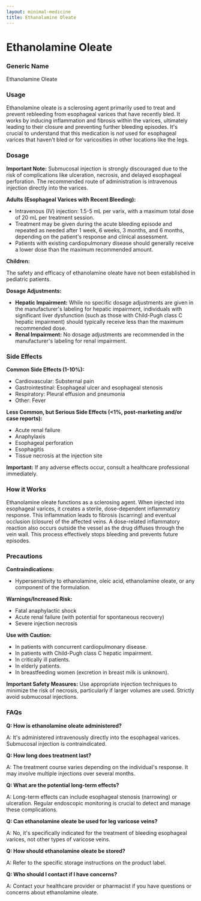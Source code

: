 ```yaml
---
layout: minimal-medicine
title: Ethanolamine Oleate
---
```


# Ethanolamine Oleate
### Generic Name
Ethanolamine Oleate

### Usage

Ethanolamine oleate is a sclerosing agent primarily used to treat and prevent rebleeding from esophageal varices that have recently bled.  It works by inducing inflammation and fibrosis within the varices, ultimately leading to their closure and preventing further bleeding episodes.  It's crucial to understand that this medication is *not* used for esophageal varices that haven't bled or for varicosities in other locations like the legs.


### Dosage

**Important Note:** Submucosal injection is strongly discouraged due to the risk of complications like ulceration, necrosis, and delayed esophageal perforation.  The recommended route of administration is intravenous injection directly into the varices.

**Adults (Esophageal Varices with Recent Bleeding):**

* Intravenous (IV) injection: 1.5-5 mL per varix, with a maximum total dose of 20 mL per treatment session.
* Treatment may be given during the acute bleeding episode and repeated as needed after 1 week, 6 weeks, 3 months, and 6 months, depending on the patient's response and clinical assessment.
* Patients with existing cardiopulmonary disease should generally receive a lower dose than the maximum recommended amount.

**Children:**

The safety and efficacy of ethanolamine oleate have not been established in pediatric patients.

**Dosage Adjustments:**

* **Hepatic Impairment:**  While no specific dosage adjustments are given in the manufacturer's labeling for hepatic impairment, individuals with significant liver dysfunction (such as those with Child-Pugh class C hepatic impairment) should typically receive less than the maximum recommended dose.
* **Renal Impairment:**  No dosage adjustments are recommended in the manufacturer's labeling for renal impairment.


### Side Effects

**Common Side Effects (1-10%):**

* Cardiovascular: Substernal pain
* Gastrointestinal: Esophageal ulcer and esophageal stenosis
* Respiratory: Pleural effusion and pneumonia
* Other: Fever

**Less Common, but Serious Side Effects (<1%, post-marketing and/or case reports):**

* Acute renal failure
* Anaphylaxis
* Esophageal perforation
* Esophagitis
* Tissue necrosis at the injection site

**Important:** If any adverse effects occur, consult a healthcare professional immediately.


### How it Works

Ethanolamine oleate functions as a sclerosing agent.  When injected into esophageal varices, it creates a sterile, dose-dependent inflammatory response. This inflammation leads to fibrosis (scarring) and eventual occlusion (closure) of the affected veins.  A dose-related inflammatory reaction also occurs outside the vessel as the drug diffuses through the vein wall. This process effectively stops bleeding and prevents future episodes.


### Precautions

**Contraindications:**

* Hypersensitivity to ethanolamine, oleic acid, ethanolamine oleate, or any component of the formulation.

**Warnings/Increased Risk:**

* Fatal anaphylactic shock
* Acute renal failure (with potential for spontaneous recovery)
* Severe injection necrosis

**Use with Caution:**

* In patients with concurrent cardiopulmonary disease.
* In patients with Child-Pugh class C hepatic impairment.
* In critically ill patients.
* In elderly patients.
* In breastfeeding women (excretion in breast milk is unknown).

**Important Safety Measures:**  Use appropriate injection techniques to minimize the risk of necrosis, particularly if larger volumes are used.  Strictly avoid submucosal injections.


### FAQs

**Q: How is ethanolamine oleate administered?**

A:  It's administered intravenously directly into the esophageal varices. Submucosal injection is contraindicated.

**Q: How long does treatment last?**

A: The treatment course varies depending on the individual's response.  It may involve multiple injections over several months.

**Q: What are the potential long-term effects?**

A:  Long-term effects can include esophageal stenosis (narrowing) or ulceration. Regular endoscopic monitoring is crucial to detect and manage these complications.

**Q: Can ethanolamine oleate be used for leg varicose veins?**

A: No, it's specifically indicated for the treatment of bleeding esophageal varices, not other types of varicose veins.

**Q: How should ethanolamine oleate be stored?**

A:  Refer to the specific storage instructions on the product label.

**Q:  Who should I contact if I have concerns?**

A: Contact your healthcare provider or pharmacist if you have questions or concerns about ethanolamine oleate.
